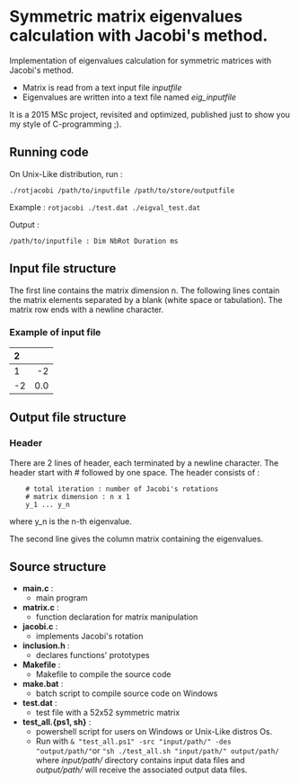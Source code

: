 # Symmetric matrix eigenvalues calculation with Jacobi's method.

Implementation of eigenvalues calculation for symmetric matrices with Jacobi's method.
* Matrix is read from a text input file *inputfile*
* Eigenvalues are written into a text file named  *eig_inputfile*

It is a 2015 MSc project, revisited and optimized, published just to show you my style of C-programming ;).

## Running code
On Unix-Like distribution, run :

`./rotjacobi /path/to/inputfile /path/to/store/outputfile`

Example :  `rotjacobi ./test.dat ./eigval_test.dat`

Output :  

    /path/to/inputfile : Dim NbRot Duration ms

## Input file structure
The first line contains the matrix dimension n.
The following lines contain the matrix elements separated by a blank (white space or tabulation).
The matrix row ends with a newline character.
### Example of input file

| 2     |       |
| :---- | ----: |
| 1     | -2    |
| -2    | 0.0   |

## Output file structure
### Header
There are 2 lines of header, each terminated by a newline character.
The header start with # followed by one space.
The header consists of :

        # total iteration : number of Jacobi's rotations
        # matrix dimension : n x 1
        y_1 ... y_n

where y_n is the n-th eigenvalue.

The second line gives the column matrix containing the eigenvalues.

## Source structure
* __main.c__ :
  * main program
* __matrix.c__ :
  * function declaration for matrix manipulation
* __jacobi.c__ :
  * implements Jacobi's rotation
* __inclusion.h__ :
  * declares functions' prototypes
* __Makefile__ :
  * Makefile to compile the source code
* __make.bat__ :
  * batch script to compile source code on Windows
* __test.dat__ :
  * test file with a 52x52 symmetric matrix
* __test_all.{ps1, sh}__ :  
  * powershell script for users on Windows or Unix-Like distros Os.
  * Run with
    `& "test_all.ps1" -src "input/path/" -des "output/path/"`or `"sh ./test_all.sh "input/path/" output/path/` where *input/path/* directory contains input data files and *output/path/* will receive the associated output data files.
